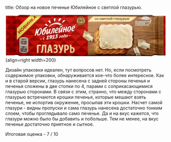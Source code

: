 title: Обзор на новое печенье Юбилейное с светлой глазурью.

![](/blog/static/img/NW4UpAcUEPE.jpg){align=right width=200}

Дизайн упаковки идеален, тут вопросов нет. Но, если посмотреть содержимое упаковки, обнаруживается кое-что более интересное. Как и в старой версии, глазурь нанесена с задней стороны печенья и печенья сложены в две стопки по 4, парами с соприкасающимися глазурью сторонами. В связи с этим, странно, что между сторонами с глазурью встречаются крошки печенья, которые мешают взять печенье, не испортив окружение, просыпав эти крошки. Насчет самой глазури - видны пропуски и сама глазурь нанесена достаточно тонким слоем, чтобы проглядывало само печенье. Да и на вкус кажется, что глазури можно было бы добавить и побольше. Тем не менее, на вкус печенье достаточно приятное и сытное.

Итоговая оценка - 7 / 10
